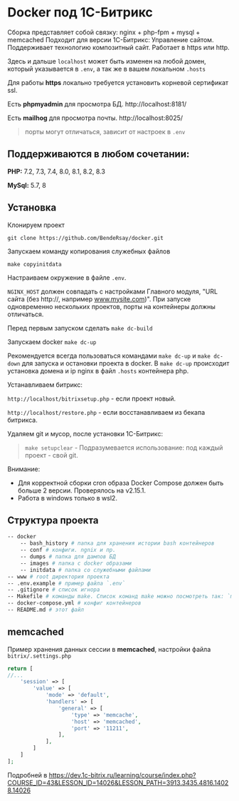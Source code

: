 # Docker под 1С-Битрикс
Сборка представляет собой связку:
nginx + php-fpm + mysql + memcached
Подходит для версии 1С-Битрикc: Управление сайтом. Поддерживает технологию композитный сайт. Работает в https или http.

Здесь и дальше `localhost` может быть изменен на любой домен, который указывается в `.env`, а так же в вашем локальном `.hosts`

Для работы **https** локально требуется установить корневой сертификат ssl.

Есть **phpmyadmin** для просмотра БД. http://localhost:8181/

Есть **mailhog** для просмотра почты. http://localhost:8025/
> порты могут отличаться, зависит от настроек в `.env`

## Поддерживаются в любом сочетании:

**PHP:** 7.2, 7.3, 7.4, 8.0, 8.1, 8.2, 8.3

**MySql:** 5.7, 8

## Установка

Клонируем проект

`git clone https://github.com/BendeRsay/docker.git`

Запускаем команду копирования служебных файлов

`make copyinitdata`

Настраиваем окружение в файле `.env`.

`NGINX_HOST` должен совпадать с настройками Главного модуля, "URL сайта (без http://, например www.mysite.com)". При запуске одновременно нескольких проектов, порты на контейнеры должны отличаться.

Перед первым запуском сделать `make dc-build`

Запускаем docker `make dc-up`

Рекомендуется всегда пользоваться командами `make dc-up` и `make dc-down` для запуска и остановки проекта в docker.
В `make dc-up` происходит установка домена и ip nginx в файл `.hosts` контейнера php.

Устанавливаем битрикс:

`http://localhost/bitrixsetup.php` - если проект новый.

`http://localhost/restore.php` - если восстанавливаем из бекапа битрикса.

Удаляем git и мусор, после установки 1C-Битрикс:

> `make setupclear` - Подразумевается использование: под каждый проект - свой git.

Внимание:
 - Для корректной сборки cron образа Docker Compose должен быть больше 2 версии. Проверялось на v2.15.1.
 - Работа в windows только в wsl2.

## Структура проекта
```bash
-- docker
    -- bash_history # папка для хранения истории bash контейнеров
    -- conf # конфиги. ngnix и пр.
    -- dumps # папка для дампов БД
    -- images # папка с docker образами
    -- initdata # папка со служебными файлами
-- www # root директория проекта
-- .env.example # пример файла `.env`
-- .gitignore # список игнора
-- Makefile # команды make. Список команд make можно посмотреть так: `make` или `make help`
-- docker-compose.yml # конфиг контейнеров
-- README.md # этот файл
```
## memcached
Пример хранения данных сессии в **memcached**, настройки файла `bitrix/.settings.php`
````php
return [
//...
    'session' => [
        'value' => [
            'mode' => 'default',
            'handlers' => [
                'general' => [
                    'type' => 'memcache',
    			    'host' => 'memcached',
    			    'port' => '11211',
                ],
            ],
        ]
    ]
];
````
Подробней в https://dev.1c-bitrix.ru/learning/course/index.php?COURSE_ID=43&LESSON_ID=14026&LESSON_PATH=3913.3435.4816.14028.14026